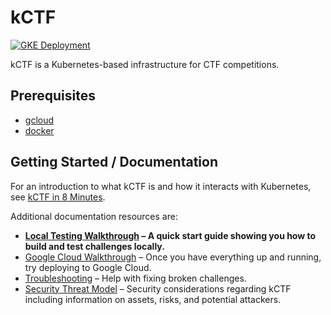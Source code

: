 # kCTF
[![GKE Deployment](https://github.com/google/kctf/workflows/GKE%20Deployment/badge.svg?branch=master)](https://github.com/google/kctf/actions?query=workflow%3A%22GKE+Deployment%22)

kCTF is a Kubernetes-based infrastructure for CTF competitions.

## Prerequisites

* [gcloud](https://cloud.google.com/sdk/install)
* [docker](https://docs.docker.com/install/)

## Getting Started / Documentation

For an introduction to what kCTF is and how it interacts with Kubernetes, see [kCTF in 8 Minutes](https://google.github.io/kctf/introduction.html).

Additional documentation resources are:

* **[Local Testing Walkthrough](https://google.github.io/kctf/local-testing.html) – A quick start guide showing you how to build and test challenges locally.**
* [Google Cloud Walkthrough](https://google.github.io/kctf/google-cloud.html) – Once you have everything up and running, try deploying to Google Cloud. 
* [Troubleshooting](https://google.github.io/kctf/troubleshooting.html) – Help with fixing broken challenges.
* [Security Threat Model](https://google.github.io/kctf/security-threat-model.html) – Security considerations regarding kCTF including information on assets, risks, and potential attackers.
